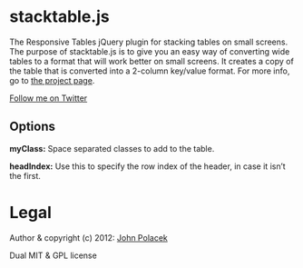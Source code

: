 # stacktable.js

The Responsive Tables jQuery plugin for stacking tables on small screens. The purpose of stacktable.js is to give you an easy way of converting wide tables to a format that will work better on small screens. It creates a copy of the table that is converted into a 2-column key/value format. For more info, go to [the project page](http://johnpolacek.github.com/stacktable.js).

[Follow me on Twitter](http://twitter.com/johnpolacek)

## Options
**myClass:** Space separated classes to add to the table.

**headIndex:** Use this to specify the row index of the header, in case it isn’t the first.


# Legal

Author & copyright (c) 2012: [John Polacek](http://johnpolacek.com)

Dual MIT & GPL license
